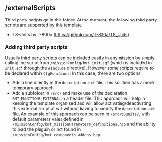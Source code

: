 ## /externalScripts

Third party scripts go in this folder. At the moment, the following third party scripts are supported
by this template.

* T8-Units by T-800a (https://github.com/T-800a/T8_Units).

### Adding third party scripts

Usually third party scripts can be included easilly in any mission by simply calling the script from
`/missionConfig/bmt_init.sqf` (which is included in `init.sqf` through the `#include` directive). However
some scripts require to be declared within `CfgFunctions`. In this case, there are two options:

* Add a line directly in the `description.ext` file. This solution has a more temporary approach.
* Add a subfolder in `/src/` and make use of the declaration `BMT_FUNCTIONS_EXTERNAL` in a header file.
This approach will help in keeping the template organised and will allow activating/deactivating this
external script at will without having to modify the `description.ext` file. An example of this approach
can be seen in `/src/t8units/`, with default parameters vales defined in
`/missionConfig/bmt_missionParameters_definitions.hpp` and the ability to load the pluguin or not found in
`/missionConfig/bmt_components_addons.hpp`.

